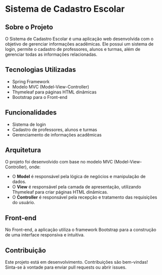 # Sistema de Cadastro Escolar

## Sobre o Projeto
O Sistema de Cadastro Escolar é uma aplicação web desenvolvida com o objetivo de gerenciar informações acadêmicas. Ele possui um sistema de login, permite o cadastro de professores, alunos e turmas, além de gerenciar todas as informações relacionadas.

## Tecnologias Utilizadas
- Spring Framework
- Modelo MVC (Model-View-Controller)
- Thymeleaf para páginas HTML dinâmicas
- Bootstrap para o Front-end

## Funcionalidades
- Sistema de login
- Cadastro de professores, alunos e turmas
- Gerenciamento de informações acadêmicas

## Arquitetura
O projeto foi desenvolvido com base no modelo MVC (Model-View-Controller), onde:
- O **Model** é responsável pela lógica de negócios e manipulação de dados.
- O **View** é responsável pela camada de apresentação, utilizando Thymeleaf para criar páginas HTML dinâmicas.
- O **Controller** é responsável pela recepção e tratamento das requisições do usuário.

## Front-end
No Front-end, a aplicação utiliza o framework Bootstrap para a construção de uma interface responsiva e intuitiva.

## Contribuição
Este projeto está em desenvolvimento. Contribuições são bem-vindas! Sinta-se à vontade para enviar pull requests ou abrir issues.